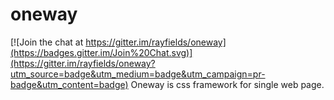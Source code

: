 # oneway

[![Join the chat at https://gitter.im/rayfields/oneway](https://badges.gitter.im/Join%20Chat.svg)](https://gitter.im/rayfields/oneway?utm_source=badge&utm_medium=badge&utm_campaign=pr-badge&utm_content=badge)
Oneway is css framework for single web page.
